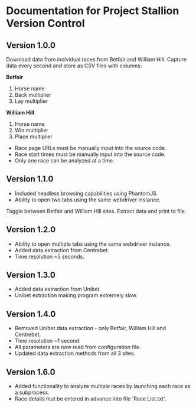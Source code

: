 # Documentation for Project Stallion Version Control

## Version 1.0.0
Download data from individual races from Betfair and William Hill.
Capture data every second and store as CSV files with columns:

  **Betfair**
  1. Horse name
  2. Back multiplier
  3. Lay multiplier
  
  **William Hill**
  1. Horse name
  2. Win multiplier
  3. Place multiplier
  
  * Race page URLs must be manually input into the source code.
  * Race start times must be manually input into the source code.
  * Only one race can be analyzed at a time.
  
## Version 1.1.0
  * Included headless browsing capabilities using PhantomJS.
  * Ability to open two tabs using the same webdriver instance.
  
Toggle between Betfair and William Hill sites. Extract data and print to file.

## Version 1.2.0
  * Ability to open multiple tabs using the same webdriver instance.
  * Added data extraction from Centrebet.
  * Time resolution ~5 seconds.

## Version 1.3.0
  * Added data extraction from Unibet.
  * Unibet extraction making program extremely slow.

## Version 1.4.0
  * Removed Unibet data extraction - only Betfair, William Hill and Centrebet.
  * Time resolution ~1 second.
  * All parameters are now read from configuration file.
  * Updated data extraction methods from all 3 sites.

## Version 1.6.0
  * Added functionality to analyze multiple races by launching each race as a subprocess.
  * Race details mut be entered in advance into file 'Race List.txt'.
